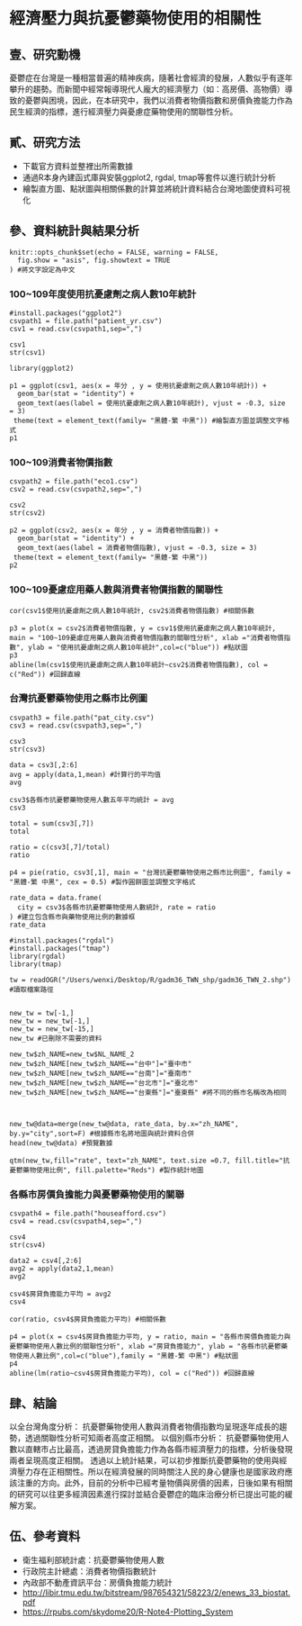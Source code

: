 # 經濟壓力與抗憂鬱藥物使用的相關性

## 壹、研究動機
  憂鬱症在台灣是一種相當普遍的精神疾病，隨著社會經濟的發展，人數似乎有逐年攀升的趨勢。而新聞中經常報導現代人龐大的經濟壓力（如：高房價、高物價）導致的憂鬱與困境，因此，在本研究中，我們以消費者物價指數和房價負擔能力作為民生經濟的指標，進行經濟壓力與憂慮症藥物使用的關聯性分析。



## 貳、研究方法
  - 下載官方資料並整裡出所需數據
  - 通過R本身內建函式庫與安裝ggplot2, rgdal, tmap等套件以進行統計分析
  - 繪製直方圖、點狀圖與相關係數的計算並將統計資料結合台灣地圖使資料可視化

## 參、資料統計與結果分析
```{r setup, include=FALSE}
knitr::opts_chunk$set(echo = FALSE, warning = FALSE, 
  fig.show = "asis", fig.showtext = TRUE
) #將文字設定為中文
```

### 100~109年度使用抗憂慮劑之病人數10年統計
```{r}
#install.packages("ggplot2")
csvpath1 = file.path("patient_yr.csv")
csv1 = read.csv(csvpath1,sep=",")

csv1
str(csv1)
```

```{r}
library(ggplot2)

p1 = ggplot(csv1, aes(x = 年分 , y = 使用抗憂慮劑之病人數10年統計)) + 
  geom_bar(stat = "identity") +
  geom_text(aes(label = 使用抗憂慮劑之病人數10年統計), vjust = -0.3, size = 3) 
 theme(text = element_text(family= "黑體-繁 中黑")) #繪製直方圖並調整文字格式
p1
```

### 100~109消費者物價指數
```{r}
csvpath2 = file.path("eco1.csv")
csv2 = read.csv(csvpath2,sep=",")

csv2
str(csv2)
```

```{r}
p2 = ggplot(csv2, aes(x = 年分 , y = 消費者物價指數)) + 
  geom_bar(stat = "identity") +
  geom_text(aes(label = 消費者物價指數), vjust = -0.3, size = 3) 
 theme(text = element_text(family= "黑體-繁 中黑"))
p2
```
### 100~109憂慮症用藥人數與消費者物價指數的關聯性
```{r}
cor(csv1$使用抗憂慮劑之病人數10年統計, csv2$消費者物價指數) #相關係數
```

```{r}
p3 = plot(x = csv2$消費者物價指數, y = csv1$使用抗憂慮劑之病人數10年統計, main = "100~109憂慮症用藥人數與消費者物價指數的關聯性分析", xlab ="消費者物價指數", ylab = "使用抗憂慮劑之病人數10年統計",col=c("blue")) #點狀圖
p3
abline(lm(csv1$使用抗憂慮劑之病人數10年統計~csv2$消費者物價指數), col = c("Red")) #回歸直線

```
### 台灣抗憂鬱藥物使用之縣市比例圖
```{r}
csvpath3 = file.path("pat_city.csv")
csv3 = read.csv(csvpath3,sep=",")

csv3
str(csv3)
```

```{r}
data = csv3[,2:6]
avg = apply(data,1,mean) #計算行的平均值
avg

csv3$各縣市抗憂鬱藥物使用人數五年平均統計 = avg
csv3
```

```{r}
total = sum(csv3[,7])
total

ratio = c(csv3[,7]/total)
ratio
```

```{r}
p4 = pie(ratio, csv3[,1], main = "台灣抗憂鬱藥物使用之縣市比例圖", family = "黑體-繁 中黑", cex = 0.5) #製作圓餅圖並調整文字格式
```

```{r}
rate_data = data.frame(
  city = csv3$各縣市抗憂鬱藥物使用人數統計, rate = ratio
) #建立包含縣市與藥物使用比例的數據框
rate_data
```

```{r}
#install.packages("rgdal")
#install.packages("tmap")
library(rgdal)
library(tmap)

tw = readOGR("/Users/wenxi/Desktop/R/gadm36_TWN_shp/gadm36_TWN_2.shp") #讀取檔案路徑


new_tw = tw[-1,]
new_tw = new_tw[-1,]
new_tw = new_tw[-15,]
new_tw #已刪除不需要的資料

new_tw$zh_NAME=new_tw$NL_NAME_2
new_tw$zh_NAME[new_tw$zh_NAME=="台中"]="臺中市"
new_tw$zh_NAME[new_tw$zh_NAME=="台南"]="臺南市"
new_tw$zh_NAME[new_tw$zh_NAME=="台北市"]="臺北市"
new_tw$zh_NAME[new_tw$zh_NAME=="台東縣"]="臺東縣" #將不同的縣市名稱改為相同



new_tw@data=merge(new_tw@data, rate_data, by.x="zh_NAME", by.y="city",sort=F) #根據縣市名將地圖與統計資料合併
head(new_tw@data) #預覽數據

qtm(new_tw,fill="rate", text="zh_NAME", text.size =0.7, fill.title="抗憂鬱藥物使用比例", fill.palette="Reds") #製作統計地圖
```



### 各縣市房價負擔能力與憂鬱藥物使用的關聯
```{r}
csvpath4 = file.path("houseafford.csv")
csv4 = read.csv(csvpath4,sep=",")

csv4
str(csv4)

data2 = csv4[,2:6]
avg2 = apply(data2,1,mean)
avg2

csv4$房貸負擔能力平均 = avg2
csv4
```

```{r}
cor(ratio, csv4$房貸負擔能力平均) #相關係數
```

```{r}
p4 = plot(x = csv4$房貸負擔能力平均, y = ratio, main = "各縣市房價負擔能力與憂鬱藥物使用人數比例的關聯性分析", xlab ="房貸負擔能力", ylab = "各縣市抗憂鬱藥物使用人數比例",col=c("blue"),family = "黑體-繁 中黑") #點狀圖
p4
abline(lm(ratio~csv4$房貸負擔能力平均), col = c("Red")) #回歸直線
```

## 肆、結論
以全台灣角度分析：
抗憂鬱藥物使用人數與消費者物價指數均呈現逐年成長的趨勢，透過關聯性分析可知兩者高度正相關。
以個別縣市分析：
抗憂鬱藥物使用人數以直轄市占比最高，透過房貸負擔能力作為各縣市經濟壓力的指標，分析後發現兩者呈現高度正相關。
透過以上統計結果，可以初步推斷抗憂鬱藥物的使用與經濟壓力存在正相關性。所以在經濟發展的同時關注人民的身心健康也是國家政府應該注重的方向。此外，目前的分析中已經考量物價與房價的因素，日後如果有相關的研究可以往更多經濟因素進行探討並結合憂鬱症的臨床治療分析已提出可能的緩解方案。

## 伍、參考資料
- 衛生福利部統計處：抗憂鬱藥物使用人數
- 行政院主計總處：消費者物價指數統計
- 內政部不動產資訊平台：房價負擔能力統計
- http://libir.tmu.edu.tw/bitstream/987654321/58223/2/enews_33_biostat.pdf
- https://rpubs.com/skydome20/R-Note4-Plotting_System
